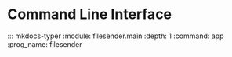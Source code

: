 # Command Line Interface

::: mkdocs-typer
    :module: filesender.main
    :depth: 1
    :command: app
    :prog_name: filesender
    
